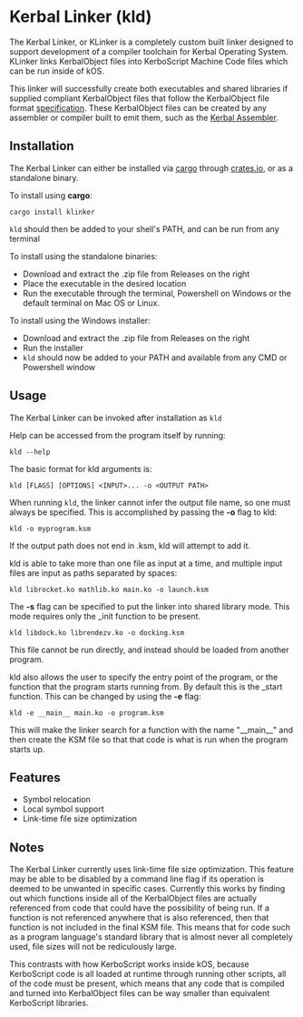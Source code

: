 # Kerbal Linker (kld)
The Kerbal Linker, or KLinker is a completely custom built linker designed to support development of a compiler toolchain for Kerbal Operating System. KLinker links KerbalObject files into KerboScript Machine Code files which can be run inside of kOS.

This linker will successfully create both executables and shared libraries if supplied compliant KerbalObject files that follow the KerbalObject file format [specification](https://github.com/newcomb-luke/kOS-KLinker/blob/main/docs/KO-file-format.md). These KerbalObject files can be created by any assembler or compiler built to emit them, such as the [Kerbal Assembler](https://github.com/newcomb-luke/kOS-KASM). 

## Installation

The Kerbal Linker can either be installed via [cargo](https://github.com/rust-lang/cargo) through [crates.io](https://crates.io/), or as a standalone binary.

To install using **cargo**:

```
cargo install klinker
```

`kld` should then be added to your shell's PATH, and can be run from any terminal

To install using the standalone binaries:
* Download and extract the .zip file from Releases on the right
* Place the executable in the desired location
* Run the executable through the terminal, Powershell on Windows or the default terminal on Mac OS or Linux.

To install using the Windows installer:
* Download and extract the .zip file from Releases on the right
* Run the installer
* `kld` should now be added to your PATH and available from any CMD or Powershell window

## Usage

The Kerbal Linker can be invoked after installation as `kld`

Help can be accessed from the program itself by running:
```
kld --help
```

The basic format for kld arguments is:
```
kld [FLAGS] [OPTIONS] <INPUT>... -o <OUTPUT PATH>
```

When running `kld`, the linker cannot infer the output file name, so one must always be specified. This is accomplished by passing the **-o** flag to kld:
```
kld -o myprogram.ksm
```

If the output path does not end in .ksm, kld will attempt to add it.

kld is able to take more than one file as input at a time, and multiple input files are input as paths separated by spaces:
```
kld librocket.ko mathlib.ko main.ko -o launch.ksm
```

The **-s** flag can be specified to put the linker into shared library mode. This mode requires only the _init function to be present.
```
kld libdock.ko librendezv.ko -o docking.ksm
```

This file cannot be run directly, and instead should be loaded from another program.

kld also allows the user to specify the entry point of the program, or the function that the program starts running from. By default this is the _start function. This can be changed by using the **-e** flag:
```
kld -e __main__ main.ko -o program.ksm
```

This will make the linker search for a function with the name "\_\_main\_\_" and then create the KSM file so that that code is what is run when the program starts up.

## Features

* Symbol relocation
* Local symbol support
* Link-time file size optimization

## Notes

The Kerbal Linker currently uses link-time file size optimization. This feature may be able to be disabled by a command line flag if its operation is deemed to be unwanted in specific cases. Currently this works by finding out which functions inside all of the KerbalObject files are actually referenced from code that could have the possibility of being run. If a function is not referenced anywhere that is also referenced, then that function is not included in the final KSM file. This means that for code such as a program language's standard library that is almost never all completely used, file sizes will not be rediculously large.

This contrasts with how KerboScript works inside kOS, because KerboScript code is all loaded at runtime through running other scripts, all of the code must be present, which means that any code that is compiled and turned into KerbalObject files can be way smaller than equivalent KerboScript libraries.
